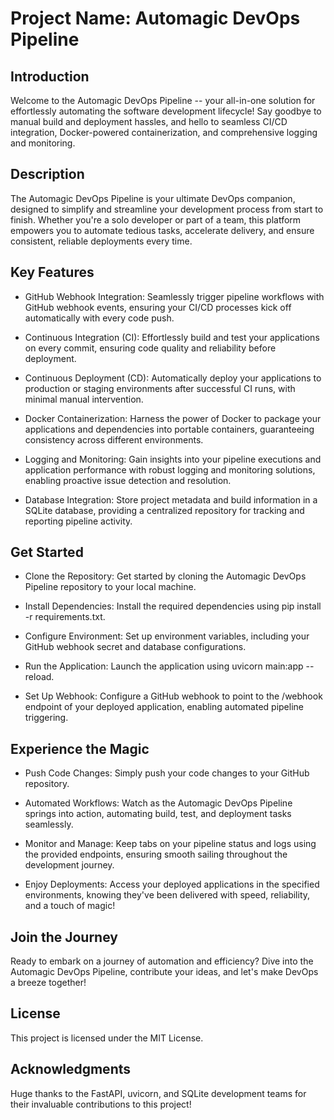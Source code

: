 # Project Name: Automagic DevOps Pipeline

## Introduction

Welcome to the Automagic DevOps Pipeline -- your all-in-one solution for effortlessly automating the software development lifecycle! Say goodbye to manual build and deployment hassles, and hello to seamless CI/CD integration, Docker-powered containerization, and comprehensive logging and monitoring.

## Description

The Automagic DevOps Pipeline is your ultimate DevOps companion, designed to simplify and streamline your development process from start to finish. Whether you're a solo developer or part of a team, this platform empowers you to automate tedious tasks, accelerate delivery, and ensure consistent, reliable deployments every time.

## Key Features

- GitHub Webhook Integration: Seamlessly trigger pipeline workflows with GitHub webhook events, ensuring your CI/CD processes kick off automatically with every code push.

- Continuous Integration (CI): Effortlessly build and test your applications on every commit, ensuring code quality and reliability before deployment.

- Continuous Deployment (CD): Automatically deploy your applications to production or staging environments after successful CI runs, with minimal manual intervention.

- Docker Containerization: Harness the power of Docker to package your applications and dependencies into portable containers, guaranteeing consistency across different environments.

- Logging and Monitoring: Gain insights into your pipeline executions and application performance with robust logging and monitoring solutions, enabling proactive issue detection and resolution.

- Database Integration: Store project metadata and build information in a SQLite database, providing a centralized repository for tracking and reporting pipeline activity.

## Get Started

- Clone the Repository: Get started by cloning the Automagic DevOps Pipeline repository to your local machine.

- Install Dependencies: Install the required dependencies using pip install -r requirements.txt.

- Configure Environment: Set up environment variables, including your GitHub webhook secret and database configurations.

- Run the Application: Launch the application using uvicorn main:app --reload.

- Set Up Webhook: Configure a GitHub webhook to point to the /webhook endpoint of your deployed application, enabling automated pipeline triggering.

## Experience the Magic

- Push Code Changes: Simply push your code changes to your GitHub repository.

- Automated Workflows: Watch as the Automagic DevOps Pipeline springs into action, automating build, test, and deployment tasks seamlessly.

- Monitor and Manage: Keep tabs on your pipeline status and logs using the provided endpoints, ensuring smooth sailing throughout the development journey.

- Enjoy Deployments: Access your deployed applications in the specified environments, knowing they've been delivered with speed, reliability, and a touch of magic!

## Join the Journey

Ready to embark on a journey of automation and efficiency? Dive into the Automagic DevOps Pipeline, contribute your ideas, and let's make DevOps a breeze together!

## License

This project is licensed under the MIT License.

## Acknowledgments

Huge thanks to the FastAPI, uvicorn, and SQLite development teams for their invaluable contributions to this project!
